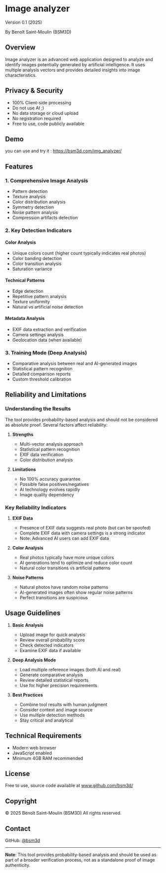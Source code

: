# Image analyzer
Version 0.1 (2025)

By Benoît Saint-Moulin (BSM3D)

## Overview

Image analyzer is an advanced web application designed to analyze and identify images potentially generated by artificial intelligence. It uses multiple analysis vectors and provides detailed insights into image characteristics.

## Privacy & Security

- 100% Client-side processing
- Do not use AI ;)
- No data storage or cloud upload
- No registration required
- Free to use, code publicly available

## Demo

you can use and try it : https://bsm3d.com/img_analyzer/

## Features

### 1. Comprehensive Image Analysis
- Pattern detection
- Texture analysis
- Color distribution analysis
- Symmetry detection
- Noise pattern analysis
- Compression artifacts detection

### 2. Key Detection Indicators

#### Color Analysis
- Unique colors count (higher count typically indicates real photos)
- Color banding detection
- Color transition analysis
- Saturation variance

#### Technical Patterns
- Edge detection
- Repetitive pattern analysis
- Texture uniformity
- Natural vs artificial noise detection

#### Metadata Analysis
- EXIF data extraction and verification
- Camera settings analysis
- Geolocation data (when available)

### 3. Training Mode (Deep Analysis)
- Comparative analysis between real and AI-generated images
- Statistical pattern recognition
- Detailed comparison reports
- Custom threshold calibration

## Reliability and Limitations

### Understanding the Results

The tool provides probability-based analysis and should not be considered as absolute proof. Several factors affect reliability:

1. **Strengths**
   - Multi-vector analysis approach
   - Statistical pattern recognition
   - EXIF data verification
   - Color distribution analysis

2. **Limitations**
   - No 100% accuracy guarantee
   - Possible false positives/negatives
   - AI technology evolves rapidly
   - Image quality dependency

### Key Reliability Indicators

1. **EXIF Data**
   - Presence of EXIF data suggests real photo (but can be spoofed)
   - Complete EXIF data with camera settings is a strong indicator
   - Note: Advanced AI users can add EXIF data

2. **Color Analysis**
   - Real photos typically have more unique colors
   - AI generations tend to optimize and reduce color count
   - Natural color transitions vs artificial patterns

3. **Noise Patterns**
   - Natural photos have random noise patterns
   - AI-generated images often show regular noise patterns
   - Perfect transitions are suspicious

## Usage Guidelines

1. **Basic Analysis**
   - Upload image for quick analysis
   - Review overall probability score
   - Check detected indicators
   - Examine EXIF data if available

2. **Deep Analysis Mode**
   - Load multiple reference images (both AI and real)
   - Generate comparative analysis
   - Review detailed statistical reports
   - Use for higher precision requirements

3. **Best Practices**
   - Combine tool results with human judgment
   - Consider context and image source
   - Use multiple detection methods
   - Stay critical and analytical

## Technical Requirements
- Modern web browser
- JavaScript enabled
- Minimum 4GB RAM recommended

## License
Free to use, source code available at www.github.com/bsm3d/

## Copyright
© 2025 Benoît Saint-Moulin (BSM3D)
All rights reserved.

## Contact
GitHub: [@bsm3d](https://github.com/bsm3d)

---
**Note**: This tool provides probability-based analysis and should be used as part of a broader verification process, not as a standalone proof of image authenticity.
